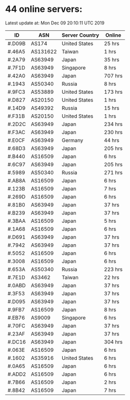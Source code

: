 # 44 online servers:

Latest update at: Mon Dec 09 20:10:11 UTC 2019

| ID | ASN | Server Country | Online |
| -- | --- | -------------- | ------ |
| #.D09B | AS174 | United States | 25 hrs |
| #.46A5 | AS131622 | Taiwan | 1 hrs |
| #.2A79 | AS63949 | Japan | 35 hrs |
| #.7F1D | AS63949 | Singapore | 8 hrs |
| #.42A0 | AS63949 | Japan | 707 hrs |
| #.1943 | AS50340 | Russia | 8 hrs |
| #.9FC3 | AS53889 | United States | 173 hrs |
| #.D827 | AS20150 | United States | 1 hrs |
| #.14D9 | AS49392 | Russia | 15 hrs |
| #.F31B | AS20150 | United States | 1 hrs |
| #.2D2C | AS63949 | Japan | 234 hrs |
| #.F3AC | AS63949 | Japan | 230 hrs |
| #.E0CF | AS63949 | Germany | 44 hrs |
| #.68D3 | AS63949 | Japan | 205 hrs |
| #.B440 | AS16509 | Japan | 6 hrs |
| #.6C97 | AS63949 | Japan | 205 hrs |
| #.5989 | AS50340 | Russia | 271 hrs |
| #.AB8A | AS16509 | Japan | 6 hrs |
| #.123B | AS16509 | Japan | 7 hrs |
| #.269D | AS16509 | Japan | 6 hrs |
| #.81B0 | AS63949 | Japan | 37 hrs |
| #.B239 | AS63949 | Japan | 37 hrs |
| #.3BAA | AS16509 | Japan | 5 hrs |
| #.1A68 | AS16509 | Japan | 6 hrs |
| #.D691 | AS63949 | Japan | 37 hrs |
| #.7942 | AS63949 | Japan | 37 hrs |
| #.5052 | AS16509 | Japan | 6 hrs |
| #.3008 | AS16509 | Japan | 6 hrs |
| #.653A | AS50340 | Russia | 223 hrs |
| #.7E1D | AS3462 | Taiwan | 22 hrs |
| #.0ABD | AS63949 | Japan | 37 hrs |
| #.3F53 | AS63949 | Japan | 37 hrs |
| #.D095 | AS63949 | Japan | 37 hrs |
| #.9FB7 | AS16509 | Japan | 8 hrs |
| #.EB76 | AS9009 | Singapore | 6 hrs |
| #.70FC | AS63949 | Japan | 37 hrs |
| #.23AF | AS63949 | Japan | 37 hrs |
| #.DC16 | AS63949 | Japan | 304 hrs |
| #.063E | AS16509 | Japan | 6 hrs |
| #.1602 | AS35916 | United States | 6 hrs |
| #.0A65 | AS16509 | Japan | 6 hrs |
| #.ADD2 | AS16509 | Japan | 6 hrs |
| #.7B66 | AS16509 | Japan | 2 hrs |
| #.8B42 | AS16509 | Japan | 7 hrs |


